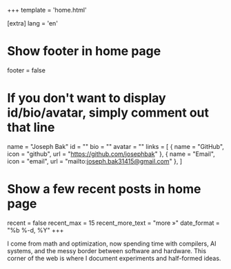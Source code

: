 +++
template = 'home.html'

[extra]
lang = 'en'

# Show footer in home page
footer = false

# If you don't want to display id/bio/avatar, simply comment out that line
name = "Joseph Bak"
id = ""
bio = ""
avatar = ""
links = [
    { name = "GitHub", icon = "github", url = "https://github.com/josephbak" },
    { name = "Email", icon = "email", url = "mailto:joseph.bak31415@gmail.com" },
]

# Show a few recent posts in home page
recent = false
recent_max = 15
recent_more_text = "more »"
date_format = "%b %-d, %Y"
+++

I come from math and optimization, now spending time with compilers, AI systems, 
and the messy border between software and hardware. This corner of the web is where 
I document experiments and half-formed ideas.
